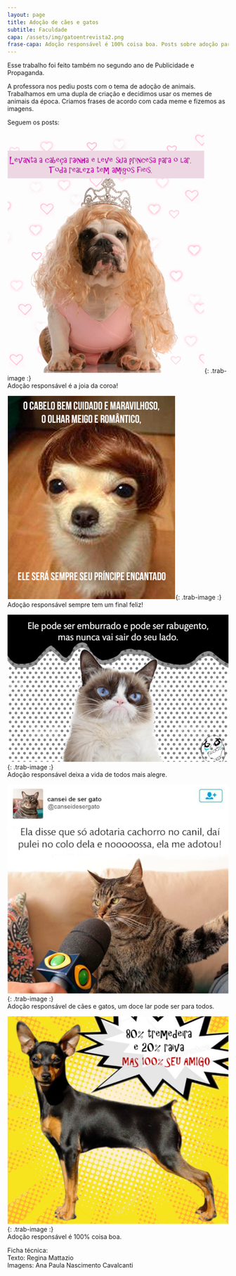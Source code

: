 ```yaml
---
layout: page
title: Adoção de cães e gatos
subtitle: Faculdade
capa: /assets/img/gatoentrevista2.png
frase-capa: Adoção responsável é 100% coisa boa. Posts sobre adoção para faculdade.
---
```


Esse trabalho foi feito também no segundo ano de Publicidade e Propaganda.

A professora nos pediu posts com o tema de adoção de animais. Trabalhamos em uma dupla de criação e decidimos usar os memes de animais da época. Criamos frases de acordo com cada meme e fizemos as imagens.

Seguem os posts:

![joia da coroa](/assets/img/rainha2.png){: .trab-image :}  
<span style="text-align: center;">
Adoção responsável é a joia da coroa!
</span>

![final feliz](/assets/img/principe.png){: .trab-image :}  
Adoção responsável sempre tem um final feliz!

![vida alegre](/assets/img/rabugento2.png){: .trab-image :}  
Adoção responsável deixa a vida de todos mais alegre.

![nooossa](/assets/img/gatoentrevista2.png){: .trab-image :}  
Adoção responsável de cães e gatos, um doce lar pode ser para todos.

![tremedeira](/assets/img/tremedeira2.png){: .trab-image :}  
Adoção responsável é 100% coisa boa.


Ficha técnica:  
Texto: Regina Mattazio  
Imagens: Ana Paula Nascimento Cavalcanti
